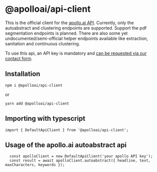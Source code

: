 # @apolloai/api-client

This is the official client for the [apollo.ai API](https://docs.apollo.ai). Currently, only the autoabstract and clustering endpoints are supported. Support the pdf segmentation endpoints is planned. 
There are also some yet undocumented/semi-official helper endpoints available like extraction, sanitation and continuous clustering.

To use this api, an API key is mandatory and [can be requested via our contact form](https://apollo.ai). 

## Installation

```
npm i @apolloai/api-client 
```

or

```
yarn add @apolloai/api-client 
```

## Importing with typescript

```
import { DefaultApiClient } from '@apolloai/api-client';
```

## Usage of the apollo.ai autoabstract api

```
  const apolloClient = new DefaultApiClient('your apollo API key');
  const result = await apolloClient.autoabstract({ headline, text, maxCharacters, keywords });
```
